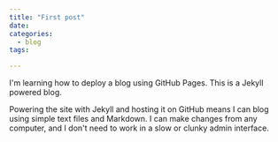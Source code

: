 ```yaml
---
title: "First post"
date: 
categories:
  - blog
tags:

---
```


I'm learning how to deploy a blog using GitHub Pages. This is a Jekyll powered blog.

Powering the site with Jekyll and hosting it on GitHub means I can blog using simple text files and Markdown. I can make changes from any computer, and I don't need to work in a slow or clunky admin interface.

